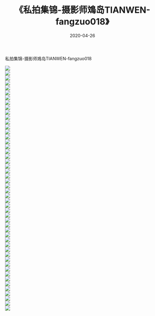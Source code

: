 ﻿---
layout: post
title:  《私拍集锦-摄影师鳼岛TIANWEN-fangzuo018》
date:   2020-04-26
img: http://imgx.orgx.ga/漏D/网络美图/2020/私拍集锦-摄影师鳼岛TIANWEN-fangzuo018/000.jpg
categories: [美女, 清纯, 唯美]
---

私拍集锦-摄影师鳼岛TIANWEN-fangzuo018

  ![](http://imgx.orgx.ga/漏D/网络美图/2020/私拍集锦-摄影师鳼岛TIANWEN-fangzuo018/001.jpg) <br> ![](http://imgx.orgx.ga/漏D/网络美图/2020/私拍集锦-摄影师鳼岛TIANWEN-fangzuo018/002.jpg) <br> ![](http://imgx.orgx.ga/漏D/网络美图/2020/私拍集锦-摄影师鳼岛TIANWEN-fangzuo018/003.jpg) <br> ![](http://imgx.orgx.ga/漏D/网络美图/2020/私拍集锦-摄影师鳼岛TIANWEN-fangzuo018/004.jpg) <br> ![](http://imgx.orgx.ga/漏D/网络美图/2020/私拍集锦-摄影师鳼岛TIANWEN-fangzuo018/005.jpg) <br> ![](http://imgx.orgx.ga/漏D/网络美图/2020/私拍集锦-摄影师鳼岛TIANWEN-fangzuo018/006.jpg) <br> ![](http://imgx.orgx.ga/漏D/网络美图/2020/私拍集锦-摄影师鳼岛TIANWEN-fangzuo018/007.jpg) <br> ![](http://imgx.orgx.ga/漏D/网络美图/2020/私拍集锦-摄影师鳼岛TIANWEN-fangzuo018/008.jpg) <br> ![](http://imgx.orgx.ga/漏D/网络美图/2020/私拍集锦-摄影师鳼岛TIANWEN-fangzuo018/009.jpg) <br> ![](http://imgx.orgx.ga/漏D/网络美图/2020/私拍集锦-摄影师鳼岛TIANWEN-fangzuo018/010.jpg) <br> ![](http://imgx.orgx.ga/漏D/网络美图/2020/私拍集锦-摄影师鳼岛TIANWEN-fangzuo018/011.jpg) <br> ![](http://imgx.orgx.ga/漏D/网络美图/2020/私拍集锦-摄影师鳼岛TIANWEN-fangzuo018/012.jpg) <br> ![](http://imgx.orgx.ga/漏D/网络美图/2020/私拍集锦-摄影师鳼岛TIANWEN-fangzuo018/013.jpg) <br> ![](http://imgx.orgx.ga/漏D/网络美图/2020/私拍集锦-摄影师鳼岛TIANWEN-fangzuo018/014.jpg) <br> ![](http://imgx.orgx.ga/漏D/网络美图/2020/私拍集锦-摄影师鳼岛TIANWEN-fangzuo018/015.jpg) <br> ![](http://imgx.orgx.ga/漏D/网络美图/2020/私拍集锦-摄影师鳼岛TIANWEN-fangzuo018/016.jpg) <br> ![](http://imgx.orgx.ga/漏D/网络美图/2020/私拍集锦-摄影师鳼岛TIANWEN-fangzuo018/017.jpg) <br> ![](http://imgx.orgx.ga/漏D/网络美图/2020/私拍集锦-摄影师鳼岛TIANWEN-fangzuo018/018.jpg) <br> ![](http://imgx.orgx.ga/漏D/网络美图/2020/私拍集锦-摄影师鳼岛TIANWEN-fangzuo018/019.jpg) <br> ![](http://imgx.orgx.ga/漏D/网络美图/2020/私拍集锦-摄影师鳼岛TIANWEN-fangzuo018/020.jpg) <br> ![](http://imgx.orgx.ga/漏D/网络美图/2020/私拍集锦-摄影师鳼岛TIANWEN-fangzuo018/021.jpg) <br> ![](http://imgx.orgx.ga/漏D/网络美图/2020/私拍集锦-摄影师鳼岛TIANWEN-fangzuo018/022.jpg) <br> ![](http://imgx.orgx.ga/漏D/网络美图/2020/私拍集锦-摄影师鳼岛TIANWEN-fangzuo018/023.jpg) <br> ![](http://imgx.orgx.ga/漏D/网络美图/2020/私拍集锦-摄影师鳼岛TIANWEN-fangzuo018/024.jpg) <br> ![](http://imgx.orgx.ga/漏D/网络美图/2020/私拍集锦-摄影师鳼岛TIANWEN-fangzuo018/025.jpg) <br> ![](http://imgx.orgx.ga/漏D/网络美图/2020/私拍集锦-摄影师鳼岛TIANWEN-fangzuo018/026.jpg) <br> ![](http://imgx.orgx.ga/漏D/网络美图/2020/私拍集锦-摄影师鳼岛TIANWEN-fangzuo018/027.jpg) <br> ![](http://imgx.orgx.ga/漏D/网络美图/2020/私拍集锦-摄影师鳼岛TIANWEN-fangzuo018/028.jpg) <br> ![](http://imgx.orgx.ga/漏D/网络美图/2020/私拍集锦-摄影师鳼岛TIANWEN-fangzuo018/029.jpg) <br> ![](http://imgx.orgx.ga/漏D/网络美图/2020/私拍集锦-摄影师鳼岛TIANWEN-fangzuo018/030.jpg) <br> ![](http://imgx.orgx.ga/漏D/网络美图/2020/私拍集锦-摄影师鳼岛TIANWEN-fangzuo018/031.jpg) <br> ![](http://imgx.orgx.ga/漏D/网络美图/2020/私拍集锦-摄影师鳼岛TIANWEN-fangzuo018/032.jpg) <br> ![](http://imgx.orgx.ga/漏D/网络美图/2020/私拍集锦-摄影师鳼岛TIANWEN-fangzuo018/033.jpg) <br> ![](http://imgx.orgx.ga/漏D/网络美图/2020/私拍集锦-摄影师鳼岛TIANWEN-fangzuo018/034.jpg) <br> ![](http://imgx.orgx.ga/漏D/网络美图/2020/私拍集锦-摄影师鳼岛TIANWEN-fangzuo018/035.jpg) <br> ![](http://imgx.orgx.ga/漏D/网络美图/2020/私拍集锦-摄影师鳼岛TIANWEN-fangzuo018/036.jpg) <br> ![](http://imgx.orgx.ga/漏D/网络美图/2020/私拍集锦-摄影师鳼岛TIANWEN-fangzuo018/037.jpg) <br> ![](http://imgx.orgx.ga/漏D/网络美图/2020/私拍集锦-摄影师鳼岛TIANWEN-fangzuo018/038.jpg) <br> ![](http://imgx.orgx.ga/漏D/网络美图/2020/私拍集锦-摄影师鳼岛TIANWEN-fangzuo018/039.jpg) <br> ![](http://imgx.orgx.ga/漏D/网络美图/2020/私拍集锦-摄影师鳼岛TIANWEN-fangzuo018/040.jpg) <br> ![](http://imgx.orgx.ga/漏D/网络美图/2020/私拍集锦-摄影师鳼岛TIANWEN-fangzuo018/041.jpg) <br> ![](http://imgx.orgx.ga/漏D/网络美图/2020/私拍集锦-摄影师鳼岛TIANWEN-fangzuo018/042.jpg) <br> ![](http://imgx.orgx.ga/漏D/网络美图/2020/私拍集锦-摄影师鳼岛TIANWEN-fangzuo018/043.jpg) <br> ![](http://imgx.orgx.ga/漏D/网络美图/2020/私拍集锦-摄影师鳼岛TIANWEN-fangzuo018/044.jpg) <br> ![](http://imgx.orgx.ga/漏D/网络美图/2020/私拍集锦-摄影师鳼岛TIANWEN-fangzuo018/045.jpg) <br> ![](http://imgx.orgx.ga/漏D/网络美图/2020/私拍集锦-摄影师鳼岛TIANWEN-fangzuo018/046.jpg) <br> ![](http://imgx.orgx.ga/漏D/网络美图/2020/私拍集锦-摄影师鳼岛TIANWEN-fangzuo018/047.jpg) <br> ![](http://imgx.orgx.ga/漏D/网络美图/2020/私拍集锦-摄影师鳼岛TIANWEN-fangzuo018/048.jpg) <br> ![](http://imgx.orgx.ga/漏D/网络美图/2020/私拍集锦-摄影师鳼岛TIANWEN-fangzuo018/049.jpg) <br> ![](http://imgx.orgx.ga/漏D/网络美图/2020/私拍集锦-摄影师鳼岛TIANWEN-fangzuo018/050.jpg) <br>